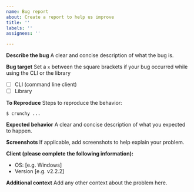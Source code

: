 ```yaml
---
name: Bug report
about: Create a report to help us improve
title: ''
labels: ''
assignees: ''

---
```


**Describe the bug**
A clear and concise description of what the bug is.

**Bug target**
Set a `x` between the square brackets if your bug occurred while using the CLI or the library

- [ ] CLI (command line client)
- [ ] Library

**To Reproduce**
Steps to reproduce the behavior:
```
$ crunchy ...
```

**Expected behavior**
A clear and concise description of what you expected to happen.

**Screenshots**
If applicable, add screenshots to help explain your problem.

**Client (please complete the following information):**
 - OS: [e.g. Windows]
 - Version [e.g. v2.2.2]

**Additional context**
Add any other context about the problem here.

